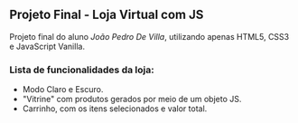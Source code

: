 ## Projeto Final - Loja Virtual com JS
Projeto final do aluno *João Pedro De Villa*, utilizando apenas HTML5, CSS3 e JavaScript Vanilla.

### Lista de funcionalidades da loja:
- Modo Claro e Escuro.
- "Vitrine" com produtos gerados por meio de um objeto JS.
- Carrinho, com os itens selecionados e valor total.
